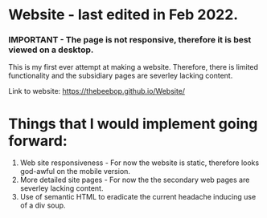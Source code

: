 # Website - last edited in Feb 2022.

### IMPORTANT - The page is not responsive, therefore it is best viewed on a desktop.
This is my first ever attempt at making a website. Therefore, there is limited functionality and the subsidiary pages are severley lacking content.

Link to website: https://thebeebop.github.io/Website/

# Things that I would implement going forward:
1. Web site responsiveness - For now the website is static, therefore looks god-awful on the mobile version.  
2. More detailed site pages - For now the the secondary web pages are severley lacking content.
3. Use of semantic HTML to eradicate the current headache inducing use of a div soup.  
